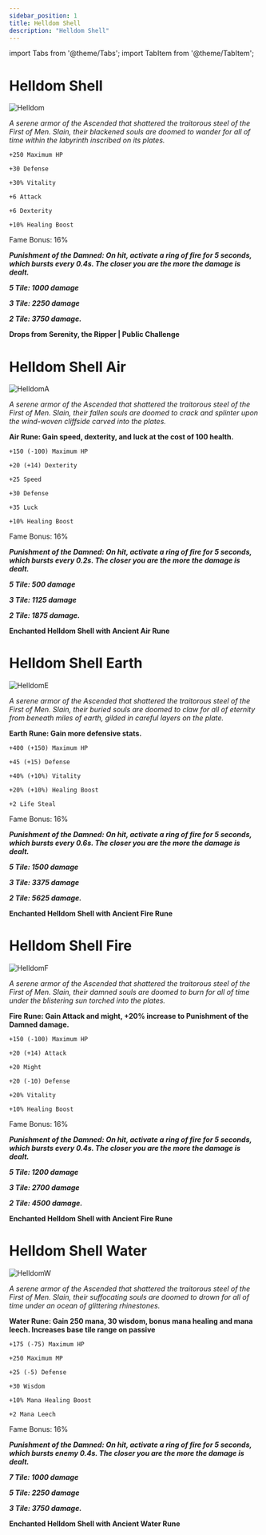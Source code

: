 ```yaml
---
sidebar_position: 1
title: Helldom Shell
description: "Helldom Shell"
---
```


import Tabs from '@theme/Tabs';
import TabItem from '@theme/TabItem';

<Tabs>
  <TabItem value="Helldom Shell" label="Helldom Shell" default>

# Helldom Shell

![Helldom](https://vwiki.valorserver.com/api/item/picture/helldom%20shell)

<i>A serene armor of the Ascended that shattered the traitorous steel of the First of Men. Slain, their blackened souls are doomed to wander for all of time within the labyrinth inscribed on its plates.</i>

    +250 Maximum HP
    
    +30 Defense
    
    +30% Vitality

    +6 Attack

    +6 Dexterity
    
    +10% Healing Boost
    
Fame Bonus: 16%

***Punishment of the Damned: On hit, activate a ring of fire for 5 seconds, which bursts every 0.4s. The closer you are the more the damage is dealt.***

***5 Tile: 1000 damage***

***3 Tile: 2250 damage***

***2 Tile: 3750 damage.***


**Drops from Serenity, the Ripper | Public Challenge**

  </TabItem>
  <TabItem value="Air" label="Air">

# Helldom Shell Air

![HelldomA](https://i.imgur.com/mdVZp8I.png)

<i>A serene armor of the Ascended that shattered the traitorous steel of the First of Men. Slain, their fallen souls are doomed to crack and splinter upon the wind-woven cliffside carved into the plates.</i>

**Air Rune: Gain speed, dexterity, and luck at the cost of 100 health.**

    +150 (-100) Maximum HP
    
    +20 (+14) Dexterity
    
    +25 Speed

    +30 Defense
    
    +35 Luck
    
    +10% Healing Boost
    
Fame Bonus: 16%

***Punishment of the Damned: On hit, activate a ring of fire for 5 seconds, which bursts every 0.2s. The closer you are the more the damage is dealt.***

***5 Tile: 500 damage***

***3 Tile: 1125 damage***

***2 Tile: 1875 damage.***

**Enchanted Helldom Shell with Ancient Air Rune**

  </TabItem>
  <TabItem value="Earth" label="Earth">

# Helldom Shell Earth

![HelldomE](https://i.imgur.com/fqE2BVO.png)

<i>A serene armor of the Ascended that shattered the traitorous steel of the First of Men. Slain, their buried souls are doomed to claw for all of eternity from beneath miles of earth, gilded in careful layers on the plate.</i>

**Earth Rune: Gain more defensive stats.**

    +400 (+150) Maximum HP
    
    +45 (+15) Defense
    
    +40% (+10%) Vitality
    
    +20% (+10%) Healing Boost
    
    +2 Life Steal

Fame Bonus: 16%

***Punishment of the Damned: On hit, activate a ring of fire for 5 seconds, which bursts every 0.6s. The closer you are the more the damage is dealt.***

***5 Tile: 1500 damage***

***3 Tile: 3375 damage***

***2 Tile: 5625 damage.***

**Enchanted Helldom Shell with Ancient Fire Rune**

  </TabItem>
  <TabItem value="Fire" label="Fire">

# Helldom Shell Fire

![HelldomF](https://i.imgur.com/NBxS8S5.png)

<i>A serene armor of the Ascended that shattered the traitorous steel of the First of Men. Slain, their damned souls are doomed to burn for all of time under the blistering sun torched into the plates.</i>

**Fire Rune: Gain Attack and might, +20% increase to Punishment of the Damned damage.**

    +150 (-100) Maximum HP

    +20 (+14) Attack

    +20 Might    

    +20 (-10) Defense
    
    +20% Vitality
    
    +10% Healing Boost
    
Fame Bonus: 16%

***Punishment of the Damned: On hit, activate a ring of fire for 5 seconds, which bursts every 0.4s. The closer you are the more the damage is dealt.***

***5 Tile: 1200 damage***

***3 Tile: 2700 damage***

***2 Tile: 4500 damage.***

**Enchanted Helldom Shell with Ancient Fire Rune**

  </TabItem>
  <TabItem value="Water" label="Water">

# Helldom Shell Water

![HelldomW](https://i.imgur.com/RX3qW4L.png)

<i>A serene armor of the Ascended that shattered the traitorous steel of the First of Men. Slain, their suffocating souls are doomed to drown for all of time under an ocean of glittering rhinestones.</i>

**Water Rune: Gain 250 mana, 30 wisdom, bonus mana healing and mana leech. Increases base tile range on passive**

    +175 (-75) Maximum HP

    +250 Maximum MP
    
    +25 (-5) Defense
    
    +30 Wisdom
    
    +10% Mana Healing Boost

    +2 Mana Leech
    
Fame Bonus: 16%

***Punishment of the Damned: On hit, activate a ring of fire for 5 seconds, which bursts enemy 0.4s. The closer you are the more the damage is dealt.***

***7 Tile: 1000 damage***

***5 Tile: 2250 damage***

***3 Tile: 3750 damage.***

**Enchanted Helldom Shell with Ancient Water Rune**

  </TabItem>
</Tabs>
